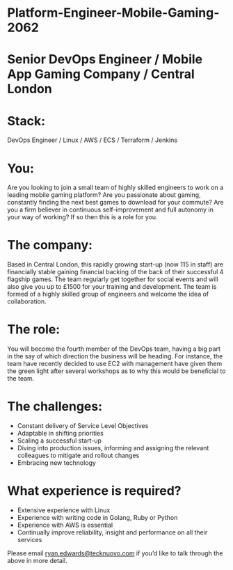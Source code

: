 # Platform-Engineer-Mobile-Gaming-2062

# Senior DevOps Engineer / Mobile App Gaming Company / Central London

# Stack: 

DevOps Engineer / Linux / AWS / ECS / Terraform / Jenkins

# You:

Are you looking to join a small team of highly skilled engineers to work on a leading mobile gaming platform? Are you passionate about gaming, constantly finding the next best games to download for your commute? Are you a firm believer in continuous self-improvement and full autonomy in your way of working? If so then this is a role for you.

# The company: 	

Based in Central London, this rapidly growing start-up (now 115 in staff) are financially stable gaining financial backing of the back of their successful 4 flagship games. The team regularly get together for social events and will also give you up to £1500 for your training and development. The team is formed of a highly skilled group of engineers and welcome the idea of collaboration.

# The role: 

You will become the fourth member of the DevOps team, having a big part in the say of which direction the business will be heading. For instance, the team have recently decided to use EC2 with management have given them the green light after several workshops as to why this would be beneficial to the team. 

# The challenges: 

-	Constant delivery of Service Level Objectives
-	Adaptable in shifting priorities
-	Scaling a successful start-up
-	Diving into production issues, informing and assigning the relevant colleagues to mitigate and rollout changes
-	Embracing new technology

# What experience is required?

-	Extensive experience with Linux
-	Experience with writing code in Golang, Ruby or Python
-	Experience with AWS is essential
-	Continually improve reliability, insight and performance on all their services

Please email ryan.edwards@tecknuovo.com if you’d like to talk through the above in more detail.

